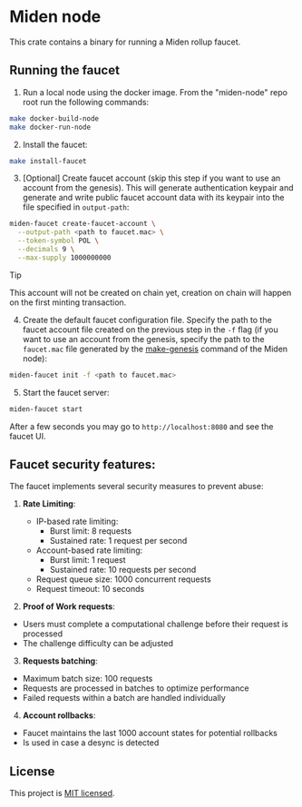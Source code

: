 # Miden node

This crate contains a binary for running a Miden rollup faucet.

## Running the faucet

1. Run a local node using the docker image. From the "miden-node" repo root run the following commands:
```bash
make docker-build-node
make docker-run-node
```

2. Install the faucet:
```bash
make install-faucet
```

3. [Optional] Create faucet account (skip this step if you want to use an account from the genesis). This will generate authentication keypair and generate and write public faucet account data with its keypair into the file specified in `output-path`: 

```bash
miden-faucet create-faucet-account \
  --output-path <path to faucet.mac> \
  --token-symbol POL \
  --decimals 9 \
  --max-supply 1000000000
```
> [!TIP]
> This account will not be created on chain yet, creation on chain will happen on the first minting transaction.

4. Create the default faucet configuration file. Specify the path to the faucet account file created on the previous step in the `-f` flag (if you want to use an account from the genesis, specify the path to the `faucet.mac` file generated by the [make-genesis](../../README.md#setup) command of the Miden node):
```bash
miden-faucet init -f <path to faucet.mac>
```

5. Start the faucet server:
```bash
miden-faucet start
```

After a few seconds you may go to `http://localhost:8080` and see the faucet UI.


## Faucet security features:
The faucet implements several security measures to prevent abuse:

1. **Rate Limiting**:
   - IP-based rate limiting:
     - Burst limit: 8 requests
     - Sustained rate: 1 request per second
   - Account-based rate limiting:
     - Burst limit: 1 request
     - Sustained rate: 10 requests per second
   - Request queue size: 1000 concurrent requests
   - Request timeout: 10 seconds

2. **Proof of Work requests**:
  - Users must complete a computational challenge before their request is processed
  - The challenge difficulty can be adjusted

3. **Requests batching**:
  - Maximum batch size: 100 requests
  - Requests are processed in batches to optimize performance
  - Failed requests within a batch are handled individually

4. **Account rollbacks**:
  - Faucet maintains the last 1000 account states for potential rollbacks
  - Is used in case a desync is detected


## License
This project is [MIT licensed](../../LICENSE).
